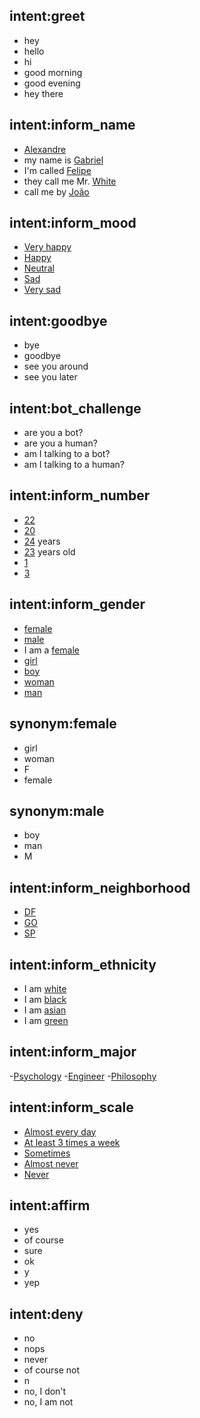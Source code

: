 ## intent:greet
- hey
- hello
- hi
- good morning
- good evening
- hey there

## intent:inform_name
- [Alexandre](name)
- my name is [Gabriel](name)
- I'm called [Felipe](name)
- they call me Mr. [White](name)
- call me by [João](name)

## intent:inform_mood
- [Very happy](mood)
- [Happy](mood)
- [Neutral](mood)
- [Sad](mood)
- [Very sad](mood)

## intent:goodbye
- bye
- goodbye
- see you around
- see you later

## intent:bot_challenge
- are you a bot?
- are you a human?
- am I talking to a bot?
- am I talking to a human?

## intent:inform_number
- [22](number)
- [20](number)
- [24](number) years
- [23](number) years old
- [1](number)
- [3](number)

## intent:inform_gender
- [female](gender)
- [male](gender)
- I am a [female](gender)
- [girl](gender)
- [boy](gender)
- [woman](gender)
- [man](gender)


## synonym:female
- girl
- woman
- F
- female

## synonym:male
- boy
- man
- M

## intent:inform_neighborhood
- [DF](neighborhood)
- [GO](neighborhood)
- [SP](neighborhood)


## intent:inform_ethnicity
- I am [white](ethnicity)
- I am [black](ethnicity)
- I am [asian](ethnicity)
- I am [green](ethnicity)

## intent:inform_major
-[Psychology](major)
-[Engineer](major)
-[Philosophy](major)

## intent:inform_scale
- [Almost every day](scale_frequency)
- [At least 3 times a week](scale_frequency)
- [Sometimes](scale_frequency)
- [Almost never](scale_frequency)
- [Never](scale_frequency)


## intent:affirm
- yes
- of course
- sure
- ok
- y
- yep


## intent:deny
- no
- nops
- never
- of course not
- n
- no, I don't
- no, I am not
